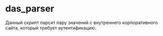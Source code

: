 # das_parser 

Данный скрипт парсит пару значений с внутреннего корпоративного сайта, который требует аутентификацию.
